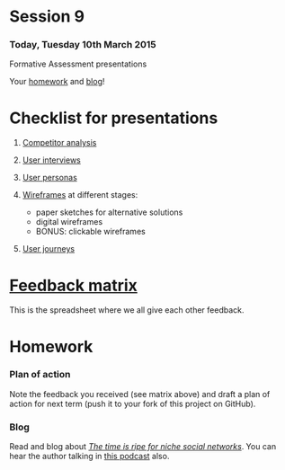 # Session 9

### Today, Tuesday 10th March 2015

Formative Assessment presentations

Your [homework](#homework) and [blog](#blog)!	

# Checklist for presentations

1. [Competitor analysis](https://github.com/RavensbourneWebMedia/WEB14204/blob/master/sessions/session-02.md#competitor-analysis) 

2. [User interviews](https://github.com/RavensbourneWebMedia/WEB14204/blob/master/sessions/session-03.md#exercise)

3. [User personas](https://github.com/RavensbourneWebMedia/WEB14204/blob/master/sessions/session-04.md#user-personas)	

4. [Wireframes](https://github.com/RavensbourneWebMedia/WEB14204/blob/master/sessions/session-05.md#wireframing) at different stages: 

	* paper sketches for alternative solutions 
	* digital wireframes
	* BONUS: clickable wireframes

5. [User journeys](https://github.com/RavensbourneWebMedia/WEB14204/blob/master/sessions/session-06.md#user-journeys)



# [Feedback matrix](http://bit.ly/WEB14204formative)

This is the spreadsheet where we all give each other feedback.



# Homework

### Plan of action

Note the feedback you received (see matrix above) and draft a plan of action for next term (push it to your fork of this project on GitHub). 

### Blog

Read and blog about [*The time is ripe for niche social networks*](http://pando.com/2013/10/16/the-time-is-ripe-for-a-new-wave-of-niche-social-networks). You can hear the author talking in [this podcast](http://monocle.com/radio/shows/the-entrepreneurs/173) also.